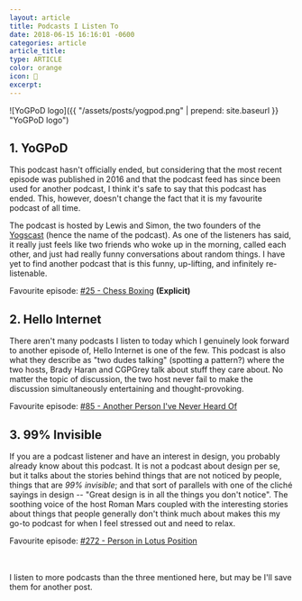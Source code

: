```yaml
---
layout: article
title: Podcasts I Listen To
date: 2018-06-15 16:16:01 -0600
categories: article
article_title:
type: ARTICLE
color: orange
icon: 🎤
excerpt: 
---
```


![YoGPoD logo]({{ "/assets/posts/yogpod.png" | prepend: site.baseurl }} "YoGPoD logo")
## 1. YoGPoD
This podcast hasn't officially ended, but considering that the most recent episode was published in 2016 and that the podcast feed has since been used for another podcast, I think it's safe to say that this podcast has ended. This, however, doesn't change the fact that it is my favourite podcast of all time.

The podcast is hosted by Lewis and Simon, the two founders of the [Yogscast](http://yogscast.com/) (hence the name of the podcast). As one of the listeners has said, it really just feels like two friends who woke up in the morning, called each other, and just had really funny conversations about random things. I have yet to find another podcast that is this funny, up-lifting, and infinitely re-listenable.

<!--break-->

Favourite episode: [#25 - Chess Boxing](https://www.youtube.com/watch?v=uaNjF42vK04) <b>(Explicit)</b>

## 2. Hello Internet
There aren't many podcasts I listen to today which I genuinely look forward to another episode of, Hello Internet is one of the few. This podcast is also what they describe as "two dudes talking" (spotting a pattern?) where the two hosts, Brady Haran and CGPGrey talk about stuff they care about. No matter the topic of discussion, the two host never fail to make the discussion simultaneously entertaining and thought-provoking. 

Favourite episode: [#85 - Another Person I've Never Heard Of](https://www.youtube.com/watch?v=RAx2SSlKlpU)

## 3. 99% Invisible
If you are a podcast listener and have an interest in design, you probably already know about this podcast. It is not a podcast about design per se, but it talks about the stories behind things that are not noticed by people, things that are *99% invisible*; and that sort of parallels with one of the cliché sayings in design -- "Great design is in all the things you don't notice". The soothing voice of the host Roman Mars coupled with the interesting stories about things that people generally don't think much about makes this my go-to podcast for when I feel stressed out and need to relax.

Favourite episode: [#272 - Person in Lotus Position](https://99percentinvisible.org/episode/person-lotus-position/)

<br><br>
I listen to more podcasts than the three mentioned here, but may be I'll save them for another post.